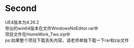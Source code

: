 # Second
UE4版本为4.26.2  
导出的win64版本在文件WindowsNoEditor.rar中  
项目文件在HomeWork_Two.zip中  
ps:如果整个项目下载丢失内容，请老师单独下载一下rar和zip文件  
